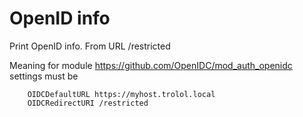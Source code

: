 # OpenID info

Print OpenID info.
From URL /restricted

Meaning for module https://github.com/OpenIDC/mod_auth_openidc 
settings must be
```apacheconf
    OIDCDefaultURL https://myhost.trolol.local
    OIDCRedirectURI /restricted
```